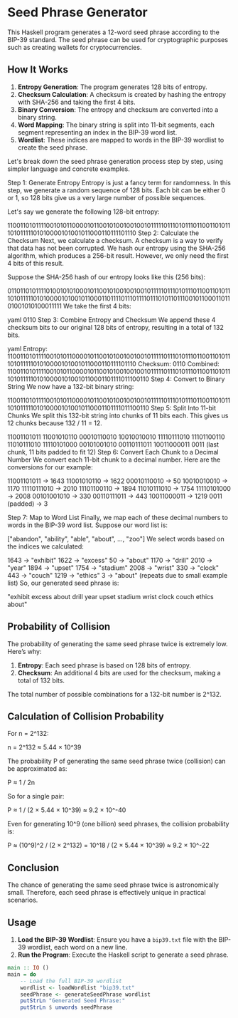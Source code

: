 Seed Phrase Generator
=====================

This Haskell program generates a 12-word seed phrase according to the BIP-39 standard. The seed phrase can be used for cryptographic purposes such as creating wallets for cryptocurrencies.

How It Works
------------
1. **Entropy Generation**: The program generates 128 bits of entropy.
2. **Checksum Calculation**: A checksum is created by hashing the entropy with SHA-256 and taking the first 4 bits.
3. **Binary Conversion**: The entropy and checksum are converted into a binary string.
4. **Word Mapping**: The binary string is split into 11-bit segments, each segment representing an index in the BIP-39 word list.
5. **Wordlist**: These indices are mapped to words in the BIP-39 wordlist to create the seed phrase.

Let's break down the seed phrase generation process step by step, using simpler language and concrete examples.

Step 1: Generate Entropy
Entropy is just a fancy term for randomness. In this step, we generate a random sequence of 128 bits. Each bit can be either 0 or 1, so 128 bits give us a very large number of possible sequences.

Let's say we generate the following 128-bit entropy:

1100110101111001010110000101100101001001001011111011101011101100110101110101111101010000101001011000110111101110
Step 2: Calculate the Checksum
Next, we calculate a checksum. A checksum is a way to verify that data has not been corrupted. We hash our entropy using the SHA-256 algorithm, which produces a 256-bit result. However, we only need the first 4 bits of this result.

Suppose the SHA-256 hash of our entropy looks like this (256 bits):

0110110101111010010101000101100101001001001011111011101011101100110101110101111101010000101001011000110111101110111101110101101110010110001101101001010100011111
We take the first 4 bits:

yaml
0110
Step 3: Combine Entropy and Checksum
We append these 4 checksum bits to our original 128 bits of entropy, resulting in a total of 132 bits.

yaml
Entropy:  1100110101111001010110000101100101001001001011111011101011101100110101110101111101010000101001011000110111101110
Checksum: 0110
Combined: 11001101011110010101100001011001010010010010111110111010111011001101011101011111010100001010010110001101111011100110
Step 4: Convert to Binary String
We now have a 132-bit binary string:

11001101011110010101100001011001010010010010111110111010111011001101011101011111010100001010010110001101111011100110
Step 5: Split Into 11-bit Chunks
We split this 132-bit string into chunks of 11 bits each. This gives us 12 chunks because 132 / 11 = 12.

11001101011
11001010110
00010110010
10010010010
11110111010
11101100110
11010111010
11110101000
00101001010
00110111011
10011000011
0011 (last chunk, 11 bits padded to fit 12)
Step 6: Convert Each Chunk to a Decimal Number
We convert each 11-bit chunk to a decimal number. Here are the conversions for our example:


11001101011 -> 1643
11001010110 -> 1622
00010110010 -> 50
10010010010 -> 1170
11110111010 -> 2010
11101100110 -> 1894
11010111010 -> 1754
11110101000 -> 2008
00101001010 -> 330
00110111011 -> 443
10011000011 -> 1219
0011 (padded) -> 3

Step 7: Map to Word List
Finally, we map each of these decimal numbers to words in the BIP-39 word list. Suppose our word list is:

["abandon", "ability", "able", "about", ..., "zoo"]
We select words based on the indices we calculated:

1643 -> "exhibit"
1622 -> "excess"
50   -> "about"
1170 -> "drill"
2010 -> "year"
1894 -> "upset"
1754 -> "stadium"
2008 -> "wrist"
330  -> "clock"
443  -> "couch"
1219 -> "ethics"
3    -> "about" (repeats due to small example list)
So, our generated seed phrase is:

"exhibit excess about drill year upset stadium wrist clock couch ethics about"

Probability of Collision
------------------------
The probability of generating the same seed phrase twice is extremely low. Here’s why:

1. **Entropy**: Each seed phrase is based on 128 bits of entropy.
2. **Checksum**: An additional 4 bits are used for the checksum, making a total of 132 bits.

The total number of possible combinations for a 132-bit number is 2^132.

Calculation of Collision Probability
------------------------------------
For n = 2^132:

n = 2^132 ≈ 5.44 × 10^39

The probability P of generating the same seed phrase twice (collision) can be approximated as:

P ≈ 1 / 2n

So for a single pair:

P ≈ 1 / (2 × 5.44 × 10^39) ≈ 9.2 × 10^-40

Even for generating 10^9 (one billion) seed phrases, the collision probability is:

P ≈ (10^9)^2 / (2 × 2^132) = 10^18 / (2 × 5.44 × 10^39) ≈ 9.2 × 10^-22

Conclusion
----------
The chance of generating the same seed phrase twice is astronomically small. Therefore, each seed phrase is effectively unique in practical scenarios.

Usage
-----
1. **Load the BIP-39 Wordlist**: Ensure you have a `bip39.txt` file with the BIP-39 wordlist, each word on a new line.
2. **Run the Program**: Execute the Haskell script to generate a seed phrase.

```haskell
main :: IO ()
main = do
    -- Load the full BIP-39 wordlist
    wordlist <- loadWordlist "bip39.txt"
    seedPhrase <- generateSeedPhrase wordlist
    putStrLn "Generated Seed Phrase:"
    putStrLn $ unwords seedPhrase
